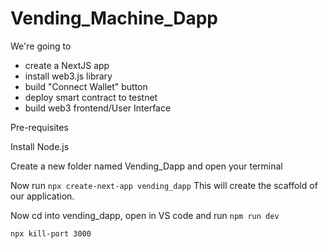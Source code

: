 # Vending_Machine_Dapp

We're going to 

- create a NextJS app
- install web3.js library
- build "Connect Wallet" button
- deploy smart contract to testnet
- build web3 frontend/User Interface


Pre-requisites

Install Node.js


Create a new folder named Vending_Dapp and open your terminal

Now run ```npx create-next-app vending_dapp``` This will create the scaffold of our application.

Now cd into vending_dapp, open in VS code and run ```npm run dev```


```npx kill-port 3000```
